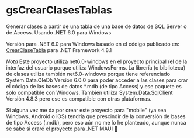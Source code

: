 # gsCrearClasesTablas
Generar clases a partir de una tabla de una base de datos de SQL Server o de Access. Usando .NET 6.0 para Windows

Versión para .NET 6.0 para Windows basado en el código publicado en: [CrearClaseTabla](https://github.com/elGuille-info/CrearClaseTabla) para .NET Framework 4.8.1

*Nota*
Este proyecto utiliza net6.0-windows en el proyecto principal (el de la interfaz del usuario porque utiliza WindowsForms.
La librería (o biblioteca) de clases utiliza también net6.0-windows porque tiene referenciado System.Data.OleDb Versión 6.0.0 para poder acceder a las clases para crar el código de las bases de datos *.mdb (de tipo Access) y ese paquete es solo compatible con Windows.
También utiliza System.Data.SqlClient Versión 4.8.3 pero ese es compatible con otras plataformas.

Si alguna vez me da por crear este proyecto para "mobile" (ya sea Windows, Android o iOS) tendría que prescindir de la conversión de bases de tipo Access (.mdb), pero eso aún no me lo he planteado, aunque nunca se sabe si craré el proyecto para .NET MAUI 🤔

